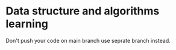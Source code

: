# Data structure and algorithms learning
Don't push your code on main branch use seprate branch instead.